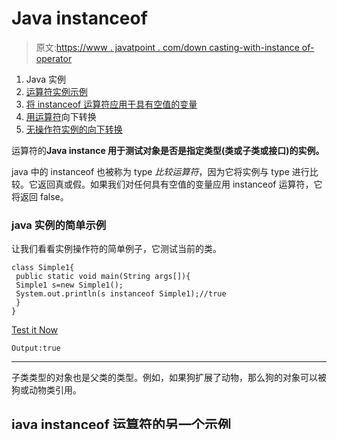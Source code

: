 # Java instanceof

> 原文:[https://www . javatpoint . com/down casting-with-instance of-operator](https://www.javatpoint.com/downcasting-with-instanceof-operator)

1.  Java 实例
2.  [运算符实例示例](#instanceofex)
3.  [将 instanceof 运算符应用于具有空值的变量](#instanceofnull)
4.  [用运算符](#instanceofdowncasting)向下转换
5.  [无操作符实例的向下转换](#instanceofdowncastingwithout)

运算符的**Java instance 用于测试对象是否是指定类型(类或子类或接口)的实例。**

java 中的 instanceof 也被称为 type *比较运算符*，因为它将实例与 type 进行比较。它返回真或假。如果我们对任何具有空值的变量应用 instanceof 运算符，它将返回 false。

### java 实例的简单示例

让我们看看实例操作符的简单例子，它测试当前的类。

```
class Simple1{
 public static void main(String args[]){
 Simple1 s=new Simple1();
 System.out.println(s instanceof Simple1);//true
 }
}

```

[Test it Now](https://www.javatpoint.com/opr/test.jsp?filename=Simple1)

```
Output:true

```

* * *

子类类型的对象也是父类的类型。例如，如果狗扩展了动物，那么狗的对象可以被狗或动物类引用。

## java instanceof 运算符的另一个示例

```
class Animal{}
class Dog1 extends Animal{//Dog inherits Animal

 public static void main(String args[]){
 Dog1 d=new Dog1();
 System.out.println(d instanceof Animal);//true
 }
}

```

[Test it Now](https://www.javatpoint.com/opr/test.jsp?filename=Dog1)

```
Output:true

```

* * *

## java 中带有空值变量的 instanceof

如果我们将 instanceof 运算符应用于具有空值的变量，它将返回 false。让我们看看下面给出的例子，其中我们对具有空值的变量应用 instanceof 运算符。

```
class Dog2{
 public static void main(String args[]){
  Dog2 d=null;
  System.out.println(d instanceof Dog2);//false
 }
}

```

[Test it Now](https://www.javatpoint.com/opr/test.jsp?filename=Dog2)

```
Output:false

```

* * *

## 使用 java instanceof 运算符向下转换

当子类类型引用父类的对象时，称为向下转换。如果我们直接执行，编译器会给出编译错误。如果通过类型转换来执行，则在运行时会引发 ClassCastException。但是如果我们使用 instanceof 运算符，向下转换是可能的。

```
Dog d=new Animal();//Compilation error

```

如果我们通过类型转换来执行向下转换，则在运行时会引发 ClassCastException。

```
Dog d=(Dog)new Animal();
//Compiles successfully but ClassCastException is thrown at runtime

```

### 使用实例向下转换的可能性

让我们来看看这个例子，其中通过 instanceof 操作符可以进行向下转换。

```
class Animal { }

class Dog3 extends Animal {
  static void method(Animal a) {
    if(a instanceof Dog3){
       Dog3 d=(Dog3)a;//downcasting
       System.out.println("ok downcasting performed");
    }
  }

  public static void main (String [] args) {
    Animal a=new Dog3();
    Dog3.method(a);
  }

 }

```

[Test it Now](https://www.javatpoint.com/opr/test.jsp?filename=Dog3)

```
Output:ok downcasting performed

```

* * *

### 不使用 java instanceof 进行向下转换

也可以在不使用 instanceof 运算符的情况下执行向下转换，如下例所示:

```
class Animal { }
class Dog4 extends Animal {
  static void method(Animal a) {
       Dog4 d=(Dog4)a;//downcasting
       System.out.println("ok downcasting performed");
  }
   public static void main (String [] args) {
    Animal a=new Dog4();
    Dog4.method(a);
  }
}

```

[Test it Now](https://www.javatpoint.com/opr/test.jsp?filename=Dog4)

```
Output:ok downcasting performed

```

让我们仔细看看这个，由引用的实际对象，是 Dog 类的一个对象。所以如果我们降低它，它是好的。但是如果我们写道:

```
Animal a=new Animal();
Dog.method(a);
//Now ClassCastException but not in case of instanceof operator

```

### 理解实例在 java 中的实际使用

让我们通过下面给出的例子来看看 instanceof 关键字的实际用法。

```
interface Printable{}
class A implements Printable{
public void a(){System.out.println("a method");}
}
class B implements Printable{
public void b(){System.out.println("b method");}
}

class Call{
void invoke(Printable p){//upcasting
if(p instanceof A){
A a=(A)p;//Downcasting 
a.a();
}
if(p instanceof B){
B b=(B)p;//Downcasting 
b.b();
}

}
}//end of Call class

class Test4{
public static void main(String args[]){
Printable p=new B();
Call c=new Call();
c.invoke(p);
}
}

```

[Test it Now](https://www.javatpoint.com/opr/test.jsp?filename=Test4)

```
Output: b method

```